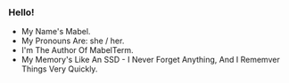 ### Hello!

- My Name's Mabel.
- My Pronouns Are: she / her.
- I'm The Author Of MabelTerm.
- My Memory's Like An SSD - I Never Forget Anything, And I Rememver Things Very Quickly.
